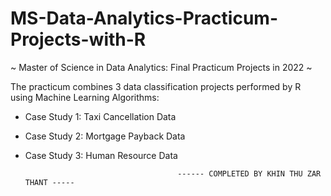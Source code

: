 # MS-Data-Analytics-Practicum-Projects-with-R

~ Master of Science in Data Analytics: Final Practicum Projects in 2022 ~ 

The practicum combines 3 data classification projects performed by R using Machine Learning Algorithms: 

* Case Study 1: Taxi Cancellation Data

* Case Study 2: Mortgage Payback Data

* Case Study 3: Human Resource Data

                                        ------ COMPLETED BY KHIN THU ZAR THANT -----
